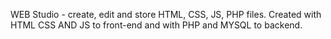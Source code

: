 WEB Studio - create, edit and store HTML, CSS, JS, PHP files. 
Created with HTML CSS AND JS to front-end and with PHP and MYSQL to backend.
